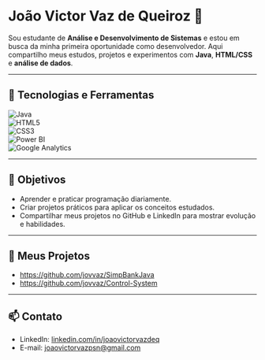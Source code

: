 
# João Victor Vaz de Queiroz 👋



Sou estudante de **Análise e Desenvolvimento de Sistemas** e estou em busca da minha primeira oportunidade como desenvolvedor. Aqui compartilho meus estudos, projetos e experimentos com **Java**, **HTML/CSS** e **análise de dados**.

---

## 🚀 Tecnologias e Ferramentas

![Java](https://img.shields.io/badge/Java-ED8B00?style=for-the-badge&logo=java&logoColor=white)  
![HTML5](https://img.shields.io/badge/HTML5-E34F26?style=for-the-badge&logo=html5&logoColor=white)  
![CSS3](https://img.shields.io/badge/CSS3-1572B6?style=for-the-badge&logo=css3&logoColor=white)  
![Power BI](https://img.shields.io/badge/Power%20BI-F2C811?style=for-the-badge&logo=power-bi&logoColor=black)  
![Google Analytics](https://img.shields.io/badge/GA4-4285F4?style=for-the-badge&logo=googleanalytics&logoColor=white)

---

## 🎯 Objetivos

- Aprender e praticar programação diariamente.  
- Criar projetos práticos para aplicar os conceitos estudados.  
- Compartilhar meus projetos no GitHub e LinkedIn para mostrar evolução e habilidades.

---

## 📂 Meus Projetos
- https://github.com/jovvaz/SimpBankJava
- https://github.com/jovvaz/Control-System


---

## 📫 Contato

- LinkedIn: [linkedin.com/in/joaovictorvazdeq](https://www.linkedin.com/in/joaovictorvazdeq/)  
- E-mail: joaovictorvazpsn@gmail.com

